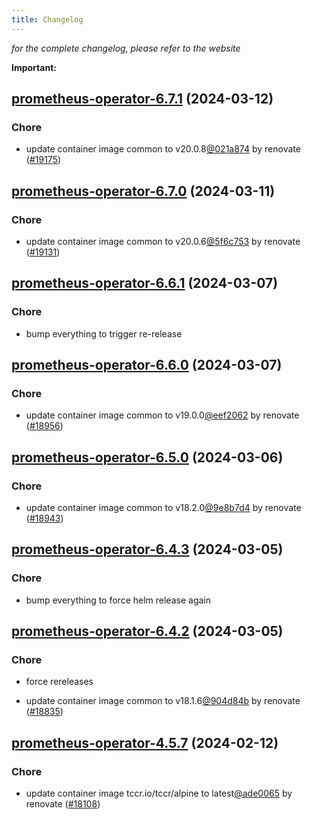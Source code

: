 ```yaml
---
title: Changelog
---
```



*for the complete changelog, please refer to the website*

**Important:**


## [prometheus-operator-6.7.1](https://github.com/truecharts/charts/compare/prometheus-operator-6.7.0...prometheus-operator-6.7.1) (2024-03-12)

### Chore



- update container image common to v20.0.8[@021a874](https://github.com/021a874) by renovate ([#19175](https://github.com/truecharts/charts/issues/19175))


## [prometheus-operator-6.7.0](https://github.com/truecharts/charts/compare/prometheus-operator-6.6.1...prometheus-operator-6.7.0) (2024-03-11)

### Chore



- update container image common to v20.0.6[@5f6c753](https://github.com/5f6c753) by renovate ([#19131](https://github.com/truecharts/charts/issues/19131))


## [prometheus-operator-6.6.1](https://github.com/truecharts/charts/compare/prometheus-operator-6.6.0...prometheus-operator-6.6.1) (2024-03-07)

### Chore



- bump everything to trigger re-release


## [prometheus-operator-6.6.0](https://github.com/truecharts/charts/compare/prometheus-operator-6.5.0...prometheus-operator-6.6.0) (2024-03-07)

### Chore



- update container image common to v19.0.0[@eef2062](https://github.com/eef2062) by renovate ([#18956](https://github.com/truecharts/charts/issues/18956))


## [prometheus-operator-6.5.0](https://github.com/truecharts/charts/compare/prometheus-operator-6.4.3...prometheus-operator-6.5.0) (2024-03-06)

### Chore



- update container image common to v18.2.0[@9e8b7d4](https://github.com/9e8b7d4) by renovate ([#18943](https://github.com/truecharts/charts/issues/18943))


## [prometheus-operator-6.4.3](https://github.com/truecharts/charts/compare/prometheus-operator-6.4.2...prometheus-operator-6.4.3) (2024-03-05)

### Chore



- bump everything to force helm release again


## [prometheus-operator-6.4.2](https://github.com/truecharts/charts/compare/prometheus-operator-6.4.0...prometheus-operator-6.4.2) (2024-03-05)

### Chore



- force rereleases

- update container image common to v18.1.6[@904d84b](https://github.com/904d84b) by renovate ([#18835](https://github.com/truecharts/charts/issues/18835))


















## [prometheus-operator-4.5.7](https://github.com/truecharts/charts/compare/prometheus-operator-4.5.6...prometheus-operator-4.5.7) (2024-02-12)

### Chore



- update container image tccr.io/tccr/alpine to latest[@ade0065](https://github.com/ade0065) by renovate ([#18108](https://github.com/truecharts/charts/issues/18108))

